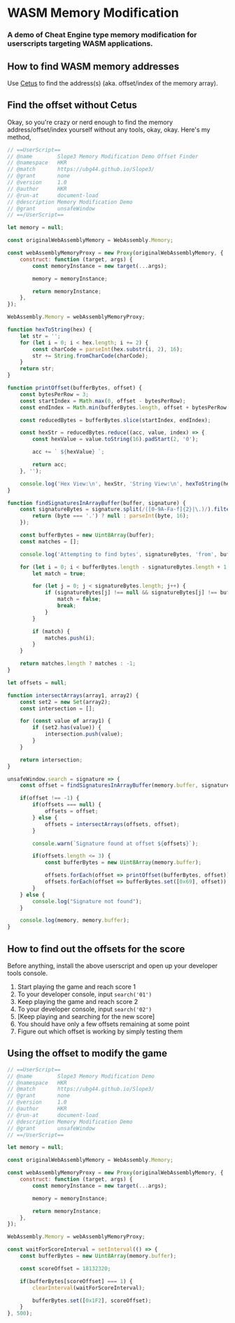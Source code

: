 # WASM Memory Modification
### A demo of Cheat Engine type memory modification for userscripts targeting WASM applications.

## How to find WASM memory addresses

Use [Cetus](https://github.com/Qwokka/Cetus) to find the address(s) (aka. offset/index of the memory array).


## Find the offset without Cetus

Okay, so you're crazy or nerd enough to find the memory address/offset/index yourself without any tools, okay, okay. Here's my method,

```js
// ==UserScript==
// @name        Slope3 Memory Modification Demo Offset Finder
// @namespace   HKR
// @match       https://ubg44.github.io/Slope3/
// @grant       none
// @version     1.0
// @author      HKR
// @run-at      document-load
// @description Memory Modification Demo
// @grant       unsafeWindow
// ==/UserScript==

let memory = null;

const originalWebAssemblyMemory = WebAssembly.Memory;

const webAssemblyMemoryProxy = new Proxy(originalWebAssemblyMemory, {
    construct: function (target, args) {
        const memoryInstance = new target(...args);

        memory = memoryInstance;

        return memoryInstance;
    },
});

WebAssembly.Memory = webAssemblyMemoryProxy;

function hexToString(hex) {
    let str = '';
    for (let i = 0; i < hex.length; i += 2) {
        const charCode = parseInt(hex.substr(i, 2), 16);
        str += String.fromCharCode(charCode);
    }
    return str;
}

function printOffset(bufferBytes, offset) {
    const bytesPerRow = 3;
    const startIndex = Math.max(0, offset - bytesPerRow);
    const endIndex = Math.min(bufferBytes.length, offset + bytesPerRow + 1);

    const reducedBytes = bufferBytes.slice(startIndex, endIndex);

    const hexStr = reducedBytes.reduce((acc, value, index) => {
        const hexValue = value.toString(16).padStart(2, '0');

        acc += ` ${hexValue} `;

        return acc;
    }, '');

    console.log('Hex View:\n', hexStr, 'String View:\n', hexToString(hexStr));
}

function findSignaturesInArrayBuffer(buffer, signature) {
    const signatureBytes = signature.split(/([0-9A-Fa-f]{2}|\.)/).filter(Boolean).map(byte => {
        return (byte === '.') ? null : parseInt(byte, 16);
    });

    const bufferBytes = new Uint8Array(buffer);
    const matches = [];

    console.log('Attempting to find bytes', signatureBytes, 'from', bufferBytes);

    for (let i = 0; i < bufferBytes.length - signatureBytes.length + 1; i++) {
        let match = true;

        for (let j = 0; j < signatureBytes.length; j++) {
            if (signatureBytes[j] !== null && signatureBytes[j] !== bufferBytes[i + j]) {
                match = false;
                break;
            }
        }

        if (match) {
            matches.push(i);
        }
    }

    return matches.length ? matches : -1;
}

let offsets = null;

function intersectArrays(array1, array2) {
    const set2 = new Set(array2);
    const intersection = [];

    for (const value of array1) {
        if (set2.has(value)) {
            intersection.push(value);
        }
    }

    return intersection;
}

unsafeWindow.search = signature => {
    const offset = findSignaturesInArrayBuffer(memory.buffer, signature);

    if(offset !== -1) {
        if(offsets === null) {
            offsets = offset;
        } else {
            offsets = intersectArrays(offsets, offset);
        }

        console.warn(`Signature found at offset ${offsets}`);

        if(offsets.length <= 3) {
            const bufferBytes = new Uint8Array(memory.buffer);

            offsets.forEach(offset => printOffset(bufferBytes, offset));
            offsets.forEach(offset => bufferBytes.set([0x69], offset));
        }
    } else {
        console.log("Signature not found");
    }

    console.log(memory, memory.buffer);
}
```
## How to find out the offsets for the score

Before anything, install the above userscript and open up your developer tools console.

1) Start playing the game and reach score 1
2) To your developer console, input ```search('01')```
3) Keep playing the game and reach score 2
4) To your developer console, input ```search('02')```
5) [Keep playing and searching for the new score]
6) You should have only a few offsets remaining at some point
7) Figure out which offset is working by simply testing them

## Using the offset to modify the game

```js
// ==UserScript==
// @name        Slope3 Memory Modification Demo
// @namespace   HKR
// @match       https://ubg44.github.io/Slope3/
// @grant       none
// @version     1.0
// @author      HKR
// @run-at      document-load
// @description Memory Modification Demo
// @grant       unsafeWindow
// ==/UserScript==

let memory = null;

const originalWebAssemblyMemory = WebAssembly.Memory;

const webAssemblyMemoryProxy = new Proxy(originalWebAssemblyMemory, {
    construct: function (target, args) {
        const memoryInstance = new target(...args);

        memory = memoryInstance;

        return memoryInstance;
    },
});

WebAssembly.Memory = webAssemblyMemoryProxy;

const waitForScoreInterval = setInterval(() => {
    const bufferBytes = new Uint8Array(memory.buffer);

    const scoreOffset = 18132320;

    if(bufferBytes[scoreOffset] === 1) {
        clearInterval(waitForScoreInterval);

        bufferBytes.set([0x1F2], scoreOffset);
    }
}, 500);
```

